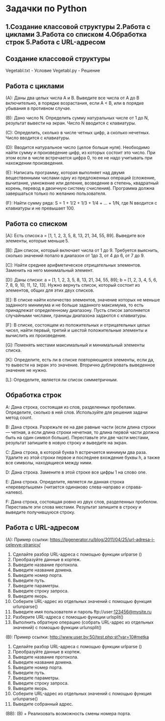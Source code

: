 # Задачки по Python

## 1.Создание классовой структуры 2.Работа с циклами 3.Работа со списком 4.Обработка строк 5.Работа с URL-адресом

## Создание классовой структуры
Vegetabl.txt - Условие
Vegetabl.py - Решение

## Работа с циклами
(А):  Даны два целых числа A и В. Выведите все числа от A до B включительно, в порядке возрастания, если A < B, или в порядке убывания в противном случае.

(B):  Дано число N. Определить сумму натуральных числе от 1 до N, результат вывести на экран. Число N вводится с клавиатуры.

(C):  Определить, сколько в числе четных цифр, а сколько нечетных. Число вводится с клавиатуры.

(D):  Вводится натуральное число (целое больше нуля). Необходимо найти сумму и произведение цифр, из которых состоит это число. При этом если в числе встречается цифра 0, то ее не надо учитывать при нахождении произведения.

(E):  Написать программу, которая выполняет над двумя вещественными числами одну из предложенных операций (сложение, вычитание, умножение или деление, возведение в степень, квадратный корень, перевод в двоичную систему счисления). Программа должна завершаться только по желанию пользователя.

(F):  Найти сумму ряда: S = 1 + 1/2 + 1/3 + 1/4 + … + 1/N, где N вводится с клавиатуры и не превышает 100.

## Работа со списком
[A]:  Есть список a = [1, 1, 2, 3, 5, 8, 13, 21, 34, 55, 89]. Выведите все элементы, которые меньше 5.

[B]:  Дан список, который включает числа от 1 до 9. Требуется выяснить, сколько значений попало в диапазон  от 1до 3, от 4 до 6, от 7 до 9.

[C]:  Найти среднее арифметическое отрицательных элементов. Заменить на него минимальный элемент. 

[D]:  Даны списки: a = [1, 1, 2, 3, 5, 8, 13, 21, 34, 55, 89]; b = [1, 2, 3, 4, 5, 6, 7, 8, 9, 10, 11, 12, 13]. Нужно вернуть список, который состоит из элементов, общих для этих двух списков.

[E]:  В списке найти количество элементов, значение которых не меньше заданного минимума и не больше заданного максимума, то есть принадлежат определенному диапазону. Пусть список заполняется случайными числами, границы диапазона задаются с клавиатуры.

[F]:  В списке, состоящем из положительных и отрицательных целых чисел, найти первый, третий и шестой положительные элементы и вычислить их произведение.

[G]:  Поменять местами максимальный и минимальный элементы списка.

[K]:  Определите, есть ли в списке повторяющиеся элементы, если да, то вывести на экран это значение. Вторично дублировать выведенное значение не нужно.

[L]:  Определите, является ли список симметричным.

## Обработка строк
A:   Дана строка, состоящая из слов, разделенных пробелами. Определите, сколько в ней слов. Используйте для решения задачи метод count.

B:   Дана строка. Разрежьте ее на две равные части (если длина строки — четная, а если длина строки нечетная, то длина первой части должна быть на один символ больше). Переставьте эти две части местами, результат запишите в новую строку и выведите на экран.

C:   Дана строка, в которой буква h встречается минимум два раза. Удалите из этой строки первое и последнее вхождение буквы h, а также все символы, находящиеся между ними.

D:   Дана строка. Замените в этой строке все цифры 1 на слово one.

E:    Дана строка. Определите, является ли данная строка «перевертышем» (читается одинаково слева-направо и справа-налево).

F:    Дана строка, состоящая ровно из двух слов, разделенных пробелом. Переставьте эти слова местами. Результат запишите в строку и выведите получившуюся строку.

## Работа с URL-адресом

(A):  Пример ссылки: https://lpgenerator.ru/blog/2011/04/25/url-adresa-i-celevye-stranicy/

1.	Сделайте разбор URL-адреса с помощью функции urlparse () 
2.	Преобразуйте данные в кортеж.
3.	Выведите название протокола.
4.	Выведите название домена.
5.	Выведите номер порта.
6.	Выведите путь.
7.	Выведите параметры.
8.	Выведите строку запроса.
9.	Выведите якорь.
10.	Соберите URL-адрес из отдельных значений с помощью функция urlunparse()
11.	Выведите имя пользователя и пароль 
ftp://user:123456@mysite.ru
12.	Разберите URL-адреса с помощью функции urlsplit()
13.	Выполнить обратную операцию (собрать URL-адрес из отдельных значений) с  помощью функции urlunsplit()


(B):  Пример ссылки: http://www.user.by:50/test.php;st?var=10#metka

1.	Сделайте разбор URL-адреса с помощью функции urlparse () 
2.	Преобразуйте данные в кортеж.
3.	Выведите название протокола.
4.	Выведите название домена.
5.	Выведите номер порта.
6.	Выведите путь.
7.	Выведите параметры.
8.	Выведите строку запроса.
9.	Выведите якорь.
10.	Соберите URL-адрес из отдельных значений с помощью функция urlunparse()
11.	Выведите собранный адрес.


(BB): (B) + Реализовать возможность смены номера порта.
